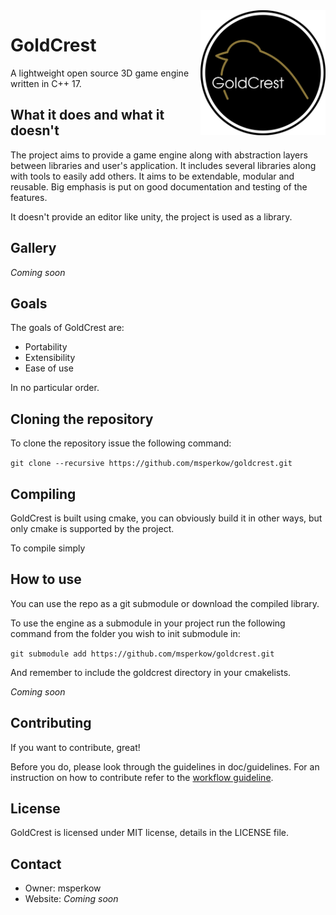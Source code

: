 <img align="right" alt="Logo" src="./doc/images/logo.png" width="200"/>

# GoldCrest

A lightweight open source 3D game engine written in C++ 17.

## What it does and what it doesn't
The project aims to provide a game engine along with abstraction layers
between libraries and user's application. It includes several libraries along with tools to easily
add others. It aims to be extendable, modular and reusable. Big emphasis is put on good documentation
and testing of the features.

It doesn't provide an editor like unity, the project is used as a library.

## Gallery
_Coming soon_

## Goals
The goals of GoldCrest are:
- Portability
- Extensibility
- Ease of use

In no particular order.

## Cloning the repository
To clone the repository issue the following command:

```git clone --recursive https://github.com/msperkow/goldcrest.git```

## Compiling
GoldCrest is built using cmake, you can obviously build
it in other ways, but only cmake is supported by the project.

To compile simply

## How to use
You can use the repo as a git submodule or download
the compiled library.

To use the engine as a submodule in your project run the following command
from the folder you wish to init submodule in:

```git submodule add https://github.com/msperkow/goldcrest.git```

And remember to include the goldcrest directory in your cmakelists.

_Coming soon_

## Contributing
If you want to contribute, great!

Before you do, please look through the guidelines in doc/guidelines.
For an instruction on how to contribute refer to the [workflow guideline](doc/guidelines/workflow.md).

## License
GoldCrest is licensed under MIT license, details in the LICENSE file.

## Contact
- Owner: msperkow
- Website: _Coming soon_
